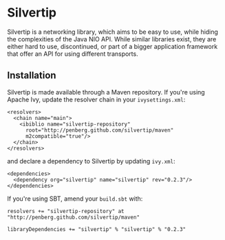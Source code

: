 Silvertip
=========

Silvertip is a networking library, which aims to be easy to use, while hiding
the complexities of the Java NIO API. While similar libraries exist, they are
either hard to use, discontinued, or part of a bigger application framework
that offer an API for using different transports.

Installation
------------

Silvertip is made available through a Maven repository. If you're using Apache
Ivy, update the resolver chain in your `ivysettings.xml`:

    <resolvers>
      <chain name="main">
        <ibiblio name="silvertip-repository"
          root="http://penberg.github.com/silvertip/maven"
          m2compatible="true"/>
      </chain>
    </resolvers>

and declare a dependency to Silvertip by updating `ivy.xml`:

    <dependencies>
      <dependency org="silvertip" name="silvertip" rev="0.2.3"/>
    </dependencies>

If you're using SBT, amend your `build.sbt` with:

    resolvers += "silvertip-repository" at "http://penberg.github.com/silvertip/maven"

    libraryDependencies += "silvertip" % "silvertip" % "0.2.3"
